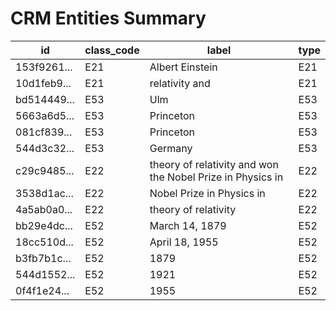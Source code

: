 # CRM Entities Summary

| id | class_code | label | type |
| --- | --- | --- | --- |
| 153f9261... | E21 | Albert Einstein | E21 |
| 10d1feb9... | E21 | relativity and | E21 |
| bd514449... | E53 | Ulm | E53 |
| 5663a6d5... | E53 | Princeton | E53 |
| 081cf839... | E53 | Princeton | E53 |
| 544d3c32... | E53 | Germany | E53 |
| c29c9485... | E22 | theory of relativity and won the Nobel Prize in Physics in  | E22 |
| 3538d1ac... | E22 | Nobel Prize in Physics in  | E22 |
| 4a5ab0a0... | E22 | theory of relativity | E22 |
| bb29e4dc... | E52 | March 14, 1879 | E52 |
| 18cc510d... | E52 | April 18, 1955 | E52 |
| b3fb7b1c... | E52 | 1879 | E52 |
| 544d1552... | E52 | 1921 | E52 |
| 0f4f1e24... | E52 | 1955 | E52 |